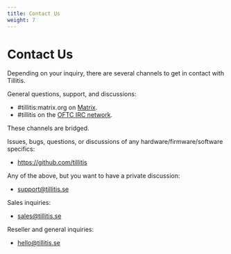 ```yaml
---
title: Contact Us
weight: 7
---
```


# Contact Us

Depending on your inquiry, there are several channels to get in
contact with Tillitis.

General questions, support, and discussions:
- #tillitis:matrix.org on [Matrix](https://matrix.org/).
- #tillitis on the [OFTC IRC network](https://oftc.net/).

These channels are bridged.

Issues, bugs, questions, or discussions of any
hardware/firmware/software specifics:
- https://github.com/tillitis

Any of the above, but you want to have a private discussion:
- support@tillitis.se


Sales inquiries:
- sales@tillitis.se


Reseller and general inquiries:
- hello@tillitis.se
